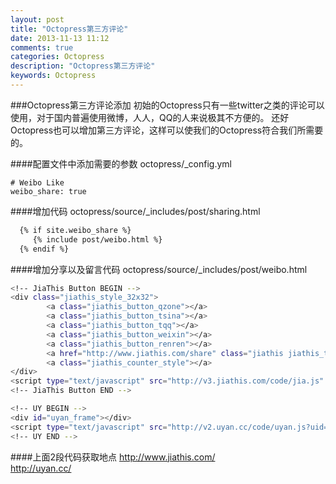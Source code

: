 ```yaml
---
layout: post
title: "Octopress第三方评论"
date: 2013-11-13 11:12
comments: true
categories: Octopress
description: "Octopress第三方评论"
keywords: Octopress
---
```



###Octopress第三方评论添加
初始的Octopress只有一些twitter之类的评论可以使用，对于国内普遍使用微博，人人，QQ的人来说极其不方便的。
还好Octopress也可以增加第三方评论，这样可以使我们的Octopress符合我们所需要的。   

####配置文件中添加需要的参数
octopress/_config.yml  
```
# Weibo Like
weibo_share: true
```


####增加代码
octopress/source/_includes/post/sharing.html  
```bash
  {% if site.weibo_share %}
     {% include post/weibo.html %}
  {% endif %}
```
<!-- more -->

####增加分享以及留言代码
octopress/source/_includes/post/weibo.html  
```bash
<!-- JiaThis Button BEGIN -->
<div class="jiathis_style_32x32">
        <a class="jiathis_button_qzone"></a>
        <a class="jiathis_button_tsina"></a>
        <a class="jiathis_button_tqq"></a>
        <a class="jiathis_button_weixin"></a>
        <a class="jiathis_button_renren"></a>
        <a href="http://www.jiathis.com/share" class="jiathis jiathis_txt jtico jtico_jiathis" target="_blank"></a>
        <a class="jiathis_counter_style"></a>
</div>
<script type="text/javascript" src="http://v3.jiathis.com/code/jia.js" charset="utf-8"></script>
<!-- JiaThis Button END -->

<!-- UY BEGIN -->
<div id="uyan_frame"></div>
<script type="text/javascript" src="http://v2.uyan.cc/code/uyan.js?uid=1863487"></script>
<!-- UY END -->
```

####上面2段代码获取地点
http://www.jiathis.com/   
http://uyan.cc/   
